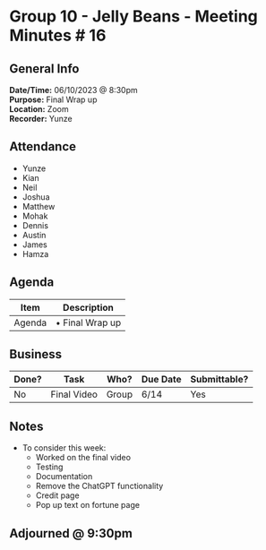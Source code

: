 # Group 10 - Jelly Beans - Meeting Minutes # 16

## General Info

**Date/Time:** 06/10/2023 @ 8:30pm <br>
**Purpose:** Final Wrap up <br>
**Location:** Zoom <br>
**Recorder:** Yunze <br>

## Attendance

- Yunze
- Kian
- Neil
- Joshua
- Matthew
- Mohak
- Dennis
- Austin
- James
- Hamza

## Agenda

| Item   | Description     |
| ------ | --------------- |
| Agenda | • Final Wrap up |

## Business

| Done? | Task        | Who?  | Due Date | Submittable? |
| ----- | ----------- | ----- | -------- | ------------ |
| No    | Final Video | Group | 6/14     | Yes          |

## Notes

- To consider this week:
  - Worked on the final video
  - Testing
  - Documentation
  - Remove the ChatGPT functionality
  - Credit page
  - Pop up text on fortune page

## Adjourned @ 9:30pm
